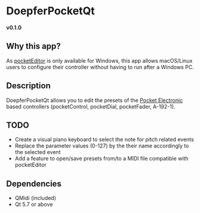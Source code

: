 # DoepferPocketQt
**v0.1.0**

## Why this app?
As [pocketEditor](http://www.doepfer.de/controller/Pocket/pocketeditor.htm) is only available for Windows, this app allows macOS/Linux users to configure their controller without having to run after a Windows PC.

## Description
DoepferPocketQt allows you to edit the presets of the [Pocket Electronic](http://www.doepfer.de/pe.htm) based controllers (pocketControl, pocketDial, pocketFader, A-192-1).


## TODO
* Create a visual piano keyboard to select the note for pitch related events
* Replace the parameter values (0-127) by the their name accordingly to the selected event
* Add a feature to open/save presets from/to a MIDI file compatible with pocketEditor

## Dependencies
* QMidi (included)
* Qt 5.7 or above